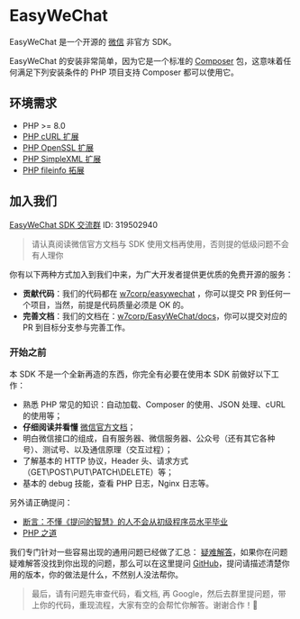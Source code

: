 # EasyWeChat

EasyWeChat 是一个开源的 [微信](http://www.wechat.com) 非官方 SDK。

EasyWeChat 的安装非常简单，因为它是一个标准的 [Composer](https://getcomposer.org/) 包，这意味着任何满足下列安装条件的 PHP 项目支持 Composer 都可以使用它。

## 环境需求

- PHP >= 8.0
- [PHP cURL 扩展](http://php.net/manual/en/book.curl.php)
- [PHP OpenSSL 扩展](http://php.net/manual/en/book.openssl.php)
- [PHP SimpleXML 扩展](http://php.net/manual/en/book.simplexml.php)
- [PHP fileinfo 拓展](http://php.net/manual/en/book.fileinfo.php)

## 加入我们

[EasyWeChat SDK 交流群](http://shang.qq.com/wpa/qunwpa?idkey=b4dcf3ec51a7e8c3c3a746cf450ce59895e5c4ec4fbcb0f80c2cd97c3c6e63e9) ID: 319502940

> 请认真阅读微信官方文档与 SDK 使用文档再使用，否则提的低级问题不会有人理你

你有以下两种方式加入到我们中来，为广大开发者提供更优质的免费开源的服务：

- **贡献代码**：我们的代码都在 [w7corp/easywechat](https://github.com/w7corp/easywechat) ，你可以提交 PR 到任何一个项目，当然，前提是代码质量必须是 OK 的。
- **完善文档**：我们的文档在：[w7corp/EasyWeChat/docs](https://github.com/w7corp/easywechat/docs/)，你可以提交对应的 PR 到目标分支参与完善工作。

### 开始之前

本 SDK 不是一个全新再造的东西，你完全有必要在使用本 SDK 前做好以下工作：

- 熟悉 PHP 常见的知识：自动加载、Composer 的使用、JSON 处理、cURL 的使用等；
- **仔细阅读并看懂** [微信官方文档](https://developers.weixin.qq.com/doc/)；
- 明白微信接口的组成，自有服务器、微信服务器、公众号（还有其它各种号）、测试号、以及通信原理（交互过程）；
- 了解基本的 HTTP 协议，Header 头、请求方式（GET\POST\PUT\PATCH\DELETE）等；
- 基本的 debug 技能，查看 PHP 日志，Nginx 日志等。

另外请正确提问：

- [断言：不懂《提问的智慧》的人不会从初级程序员水平毕业](https://learnku.com/laravel/t/535/assertion-people-who-do-not-understand-the-wisdom-of-asking-questions-will-not-graduate-from-junior-programmers)
- [PHP 之道](http://laravel-china.github.io/php-the-right-way/)

我们专门针对一些容易出现的通用问题已经做了汇总： [疑难解答](/troubleshooting.md)，如果你在问题疑难解答没找到你出现的问题，那么可以在这里提问 [GitHub](https://github.com/w7corp/easywechat/issues)，提问请描述清楚你用的版本，你的做法是什么，不然别人没法帮你。

> 最后，请有问题先审查代码，看文档, 再 Google，然后去群里提问题，带上你的代码，重现流程，大家有空的会帮忙你解答。谢谢合作！:pray:
